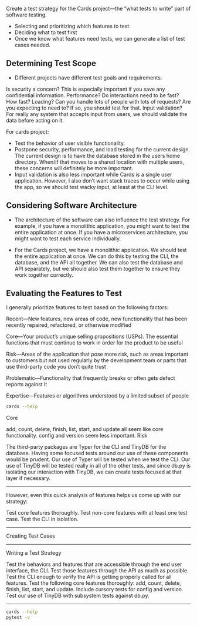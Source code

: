


Create a test strategy for the Cards project—the “what tests to write” part of software testing.


-  Selecting and prioritizing which features to test
-  Deciding what to test first
-  Once we know what features need tests, we can generate a list of test cases needed.


Determining Test Scope
---------------------------

- Different projects have different test goals and requirements.

Is security a concern? This is especially important if you save any confidential information.
Performance? Do interactions need to be fast? How fast?
Loading? Can you handle lots of people with lots of requests? Are you expecting to need to? If so, you should test for that.
Input validation? For really any system that accepts input from users, we should validate the data before acting on it.

For cards project:

- Test the behavior of user visible functionality.
- Postpone security, performance, and load testing for the current design. The current design is to have the database stored in the users home directory. When/if that moves to a shared location with multiple users, these concerns will definitely be more important.
- Input validation is also less important while Cards is a single user application. However, I also don’t want stack traces to occur while using the app, so we should test wacky input, at least at the CLI level.


Considering Software Architecture
-----------------------------------


-  The architecture of the software can also influence the test strategy. For example, if you have a monolithic application, you might want to test the entire application at once. If you have a microservices architecture, you might want to test each service individually.

-  For the Cards project, we have a monolithic application. We should test the entire application at once. We can do this by testing the CLI, the database, and the API all together. We can also test the database and API separately, but we should also test them together to ensure they work together correctly.


Evaluating the Features to Test
-----------------------------------

I generally prioritize features to test based on the following factors:

Recent—New features, new areas of code, new functionality that has been recently repaired, refactored, or otherwise modified

Core—Your product’s unique selling propositions (USPs). The essential functions that must continue to work in order for the product to be useful

Risk—Areas of the application that pose more risk, such as areas important to customers but not used regularly by the development team or parts that use third-party code you don’t quite trust

Problematic—Functionality that frequently breaks or often gets defect reports against it

Expertise—Features or algorithms understood by a limited subset of people


```bash
cards --help
```


Core

add, count, delete, finish, list, start, and update all seem like core functionality.
config and version seem less important.
Risk

The third-party packages are Typer for the CLI and TinyDB for the database. Having some focused tests around our use of these components would be prudent. Our use of Typer will be tested when we test the CLI. Our use of TinyDB will be tested really in all of the other tests, and since db.py is isolating our interaction with TinyDB, we can create tests focused at that layer if necessary.



-------------------------------------------------------------------------------------
However, even this quick analysis of features helps us come up with our strategy:

Test core features thoroughly.
Test non-core features with at least one test case.
Test the CLI in isolation.

-------------------------------------------------------------------------------------


Creating Test Cases


-------------------------------------------------------------------------------------

Writing a Test Strategy

Test the behaviors and features that are accessible through the end user interface, the CLI.
Test those features through the API as much as possible.
Test the CLI enough to verify the API is getting properly called for all features.
Test the following core features thoroughly: add, count, delete, finish, list, start, and update.
Include cursory tests for config and version.
Test our use of TinyDB with subsystem tests against db.py.

-------------------------------------------------------------------------------------



```bash
cards --help
pytest -v
```

